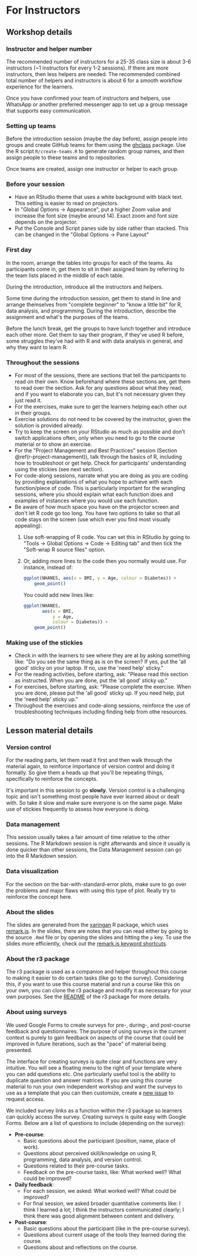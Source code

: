 # For Instructors

## Workshop details

### Instructor and helper number

The recommended number of instructors for a 25-35 class size is about 3-6
instructors (~1 instructors for every 1-2 sessions). 
If there are more instructors, then less helpers are needed. 
The recommended combined total number of helpers
and instructors is about 6 for a smooth workflow experience for the learners.

Once you have confirmed your team of instructors and helpers, use WhatsApp or another preferred messenger app to set up a group message that supports easy communication.

### Setting up teams

Before the introduction session (maybe the day before),
assign people into groups 
and create GitHub teams for them using the [ghclass] package.
Use the R script `R/create-teams.R` to generate random group names,
and then assign people to these teams and to repositories.

[ghclass]: https://rundel.github.io/ghclass

Once teams are created, assign one instructor or helper to each group.

### Before your session

- Have an RStudio theme that uses a white background with black text.
This setting is easier to read on projectors.
- In "Global Options -> Appearance", 
put a higher Zoom value and increase the font size (maybe around 14). 
Exact zoom and font size depends on the projector.
- Put the Console and Script panes side by side rather than stacked. 
This can be changed in the "Global Options -> Pane Layout" 

### First day

In the room, arrange the tables into groups for each of the teams.
As participants come in, get them to sit in their assigned team by referring to the team lists placed in the middle of each table.

During the introduction, introduce all the instructors and helpers.

Some time during the introduction session, 
get them to stand in line and arrange themselves from 
"complete beginner" to "know a little bit" for R, 
data analysis, and programming.
During the introduction, 
describe the assignment and what's the purposes of the teams.

Before the lunch break, get the groups to have lunch together 
and introduce each other more. 
Get them to say their program, if they've used R before, 
some struggles they've had with R and with data analysis in general, 
and why they want to learn R.

### Throughout the sessions

- For most of the sessions,
there are sections that tell the participants to read on their own.
Know beforehand where these sections are,
get them to read over the section.
Ask for any questions about what they read, 
and if you want to elaborate you can, 
but it's not necessary given they just read it.
- For the exercises, 
make sure to get the learners helping each other out in their groups.
- Exercise solutions do not need to be covered by the instructor,
given the solution is provided already.
- Try to keep the screen on your RStudio as much as possible 
and don't switch applications often, 
only when you need to go to the course material or to show an exercise.
- For the "Project Management and Best Practices" session (Section \@ref(r-project-management)), talk through the basics of R, including how to troubleshoot or get help. Check for participants' understanding using the stickies (see next section).
- For code-along sessions, narrate what you are doing as you are coding by providing explanations of what you hope to achieve with each function/piece of code. This is particularly important for the wrangling sessions, where you should explain what each function does and examples of instances where you would use each function.
- Be aware of how much space you have on the projector screen 
and don't let R code go too long. 
You have two options to take so that all code stays on the screen
(use which ever you find most visually appealing):
    1. Use soft-wrapping of R code. 
    You can set this in RStudio by going to "Tools -> Global
    Options -> Code -> Editing tab"
    and then tick the "Soft-wrap R source files" option.
    2. Or, adding more lines to the code then you normally would use.
    For instance, instead of:

        ```r
        ggplot(NHANES, aes(x = BMI, y = Age, colour = Diabetes)) +
            geom_point()
        ```
    
        You could add new lines like:
    
        ```r
        ggplot(NHANES, 
               aes(x = BMI, 
                   y = Age, 
                   colour = Diabetes)) +
            geom_point()
        ```

### Making use of the stickies

- Check in with the learners to see where they are at by asking something like:
"Do you see the same thing as is on the screen? 
If yes, put the 'all good' sticky on your laptop. 
If no, use the 'need help' sticky."
- For the reading activities, before starting, ask:
"Please read this section as instructed. 
When you are done, put the 'all good' sticky up."
- For exercises, before starting, ask:
"Please complete the exercise. When you are done,
please put the 'all good' sticky up.
If you need help, put the 'need help' sticky up."
- Throughout the exercises and code-along sessions, reinforce the use of troubleshooting techniques including finding help from othe resources.

## Lesson material details

### Version control

For the reading parts, let them read it first 
and then walk through the material again, 
to reinforce importance of version control 
and doing it formally.
So give them a heads up that you'll be repeating things,
specifically to reinforce the concepts.

It's important in this session to go **slowly**. Version control is a challenging
topic and isn't something most people have ever learned about or dealt with.
So take it slow and make sure everyone is on the same page. Make use of stickies
frequently to assess how everyone is doing.

### Data management

This session usually takes a fair amount of time relative to the other sessions.
The R Markdown session is right afterwards and since it usually is done quicker
than other sessions, the Data Management session can go into the R Markdown session.

### Data visualization

For the section on the bar-with-standard-error plots, make sure to go over the problems
and major flaws with using this type of plot. Really try to reinforce the concept
here.

### About the slides

The slides are generated from the [xaringan] R package,
which uses [remark.js].
In the slides, there are notes that you can read 
either by going to the source `.Rmd` file 
or by opening the slides and hitting the `p` key.
To use the slides more efficiently, 
check out the [remark.js keyword shortcuts].

[remark.js]: https://remarkjs.com/#1
[xaringan]: https://github.com/yihui/xaringan
[remark.js keyword shortcuts]: https://github.com/gnab/remark/wiki/Keyboard-shortcuts

### About the r3 package

The r3 package is used as a companion and helper throughout this course to
making it easier to do certain tasks (like go to the survey). Considering this,
if you want to use this course material and run a course like this on your 
own, you can clone the r3 package and modify it as necessary for your own
purposes. See the [README](https://gitlab.com/rostools/r3/-/blob/master/README.md)
of the r3 package for more details.

### About using surveys

We used Google Forms to create surveys for pre-, during-, and post-course
feedback and questionnaires. The purpose of using surveys in the current context
is purely to gain feedback on aspects of the course that could be improved
in future iterations, such as the "pace" of material being presented.

The interface for creating surveys is quite clear and functions are very intuitive. 
You will see a floating menu to the right of your template where you can add 
questions etc. One particularly useful tool is the ability to duplicate question and answer
matrices. If you are using this course material to run your own independent workshop
and want the surveys to use as a template that you can then customize,
create a [new issue](https://gitlab.com/rostools/r-cubed/-/issues/new) to request
access.

We included survey links as a function within the r3 package so learners can quickly 
access the survey. Creating surveys is quite easy with Google Forms. Below are a 
list of questions to include (depending on the survey):

- **Pre-course**:
    - Basic questions about the participant (position, name, place of work).
    - Questions about perceived skill/knowledge on using R, programming, data
    analysis, and version control.
    - Questions related to their pre-course tasks.
    - Feedback on the pre-course tasks, like: What worked well? What could be improved?
- **Daily feedback**:
    - For each session, we asked: What worked well? What could be improved?
    - For final session, we asked broader quantitative comments like: I think I
    learned a lot; I think the instructors communicated clearly; I think there 
    was good alignment between content and delivery.
- **Post-course**:
    - Basic questions about the participant (like in the pre-course survey).
    - Questions about current usage of the tools they learned during the course.
    - Questions about and reflections on the course.
